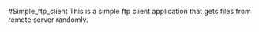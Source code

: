 #Simple_ftp_client
This is a simple ftp client application that gets files from remote server randomly.
